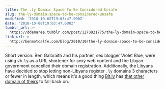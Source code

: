 ```yaml
---
title: The .ly Domain Space To Be Considered Unsafe
slug: the-ly-domain-space-to-be-considered-unsafe
modified: '2010-10-08T19:03:47.000Z'
date: '2010-10-08T19:03:47.000Z'
tumblr_url: >-
  https://ddemaree.tumblr.com/post/1270921775/the-ly-domain-space-to-be-considered-unsafe
link_url: >-
  http://benmetcalfe.com/blog/2010/10/the-ly-domain-space-to-be-considered-unsafe/
---
```

Short version: Ben Galbraith and his partner, sex blogger Violet Blue, were using `vb.ly` as a URL shortener for sexy web content and the Libyan government cancelled their domain registration. Additionally, the Libyans have decided to stop letting non-Libyans register `.ly` domains 3 characters or fewer in length, which means it's a good thing [Bit.ly](http://bit.ly/) has [that other domain of theirs](http://j.mp) to fall back on.
